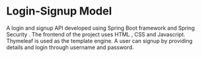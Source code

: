 # Login-Signup Model
A login and signup API developed using Spring Boot framework and Spring Security .
The frontend of the project uses HTML , CSS and Javascript. Thymeleaf is used as the template engine.
A user can signup by providing details and login through username and password.
